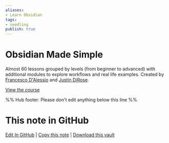 ```yaml
---
aliases: 
- Learn Obsidian
tags:
- seedling
publish: true
---
```


# Obsidian Made Simple

Almost 60 lessons grouped by levels (from beginner to advanced) with additional modules to explore workflows and real life examples. Created by [Francesco D'Alessio](https://www.youtube.com/@keepproductive) and [Justin DiRose](https://justindirose.com/). 

[View the course](https://toolacademy.xyz/learn-obsidian/)

%% Hub footer: Please don't edit anything below this line %%

# This note in GitHub

<span class="git-footer">[Edit In GitHub](https://github.dev/obsidian-community/obsidian-hub/blob/main/04%20-%20Guides%2C%20Workflows%2C%20%26%20Courses/Courses/Obsidian%20Made%20Simple.md "git-hub-edit-note") | [Copy this note](https://raw.githubusercontent.com/obsidian-community/obsidian-hub/main/04%20-%20Guides%2C%20Workflows%2C%20%26%20Courses/Courses/Obsidian%20Made%20Simple.md "git-hub-copy-note") | [Download this vault](https://github.com/obsidian-community/obsidian-hub/archive/refs/heads/main.zip "git-hub-download-vault") </span>
